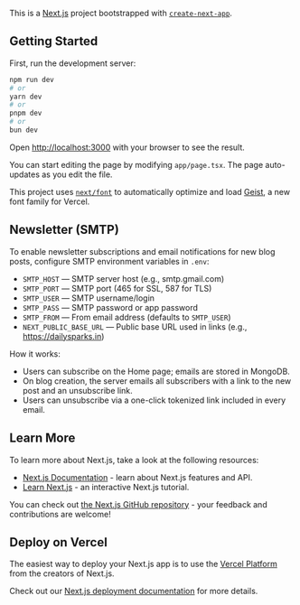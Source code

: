 This is a [Next.js](https://nextjs.org) project bootstrapped with [`create-next-app`](https://nextjs.org/docs/app/api-reference/cli/create-next-app).

## Getting Started

First, run the development server:

```bash
npm run dev
# or
yarn dev
# or
pnpm dev
# or
bun dev
```

Open [http://localhost:3000](http://localhost:3000) with your browser to see the result.

You can start editing the page by modifying `app/page.tsx`. The page auto-updates as you edit the file.

This project uses [`next/font`](https://nextjs.org/docs/app/building-your-application/optimizing/fonts) to automatically optimize and load [Geist](https://vercel.com/font), a new font family for Vercel.

## Newsletter (SMTP)

To enable newsletter subscriptions and email notifications for new blog posts, configure SMTP environment variables in `.env`:

- `SMTP_HOST` — SMTP server host (e.g., smtp.gmail.com)
- `SMTP_PORT` — SMTP port (465 for SSL, 587 for TLS)
- `SMTP_USER` — SMTP username/login
- `SMTP_PASS` — SMTP password or app password
- `SMTP_FROM` — From email address (defaults to `SMTP_USER`)
- `NEXT_PUBLIC_BASE_URL` — Public base URL used in links (e.g., https://dailysparks.in)

How it works:

- Users can subscribe on the Home page; emails are stored in MongoDB.
- On blog creation, the server emails all subscribers with a link to the new post and an unsubscribe link.
- Users can unsubscribe via a one-click tokenized link included in every email.

## Learn More

To learn more about Next.js, take a look at the following resources:

- [Next.js Documentation](https://nextjs.org/docs) - learn about Next.js features and API.
- [Learn Next.js](https://nextjs.org/learn) - an interactive Next.js tutorial.

You can check out [the Next.js GitHub repository](https://github.com/vercel/next.js) - your feedback and contributions are welcome!

## Deploy on Vercel

The easiest way to deploy your Next.js app is to use the [Vercel Platform](https://vercel.com/new?utm_medium=default-template&filter=next.js&utm_source=create-next-app&utm_campaign=create-next-app-readme) from the creators of Next.js.

Check out our [Next.js deployment documentation](https://nextjs.org/docs/app/building-your-application/deploying) for more details.
